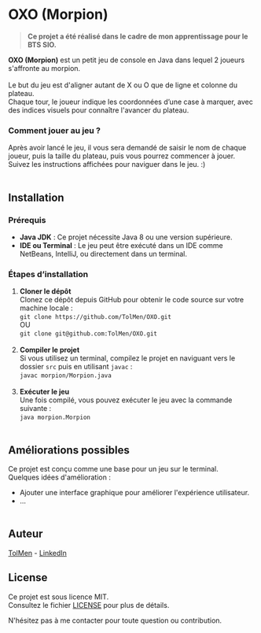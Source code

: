 
# OXO (Morpion)

> **Ce projet a été réalisé dans le cadre de mon apprentissage pour le BTS SIO.**

**OXO (Morpion)** est un petit jeu de console en Java dans lequel 2 joueurs s'affronte au morpion. <br><br>
Le but du jeu est d'aligner autant de X ou O que de ligne et colonne du plateau. <br>
Chaque tour, le joueur indique les coordonnées d’une case à marquer, avec des indices visuels pour connaître l'avancer du plateau.

### Comment jouer au jeu ?
Après avoir lancé le jeu, il vous sera demandé de saisir le nom de chaque joueur, puis la taille du plateau, puis vous pourrez commencer à jouer. <br>
Suivez les instructions affichées pour naviguer dans le jeu. :)
<br><br>
## Installation

### Prérequis <br>
- **Java JDK** : Ce projet nécessite Java 8 ou une version supérieure.
- **IDE ou Terminal** : Le jeu peut être exécuté dans un IDE comme NetBeans, IntelliJ, ou directement dans un terminal.

### Étapes d’installation

1. **Cloner le dépôt** <br>
   Clonez ce dépôt depuis GitHub pour obtenir le code source sur votre machine locale : <br>
   `git clone https://github.com/TolMen/OXO.git` <br>
   OU <br>
   `git clone git@github.com:TolMen/OXO.git`
<br><br>
3. **Compiler le projet** <br>
   Si vous utilisez un terminal, compilez le projet en naviguant vers le dossier `src` puis en utilisant `javac` : <br>
   `javac morpion/Morpion.java`
<br><br>
5. **Exécuter le jeu** <br>
   Une fois compilé, vous pouvez exécuter le jeu avec la commande suivante : <br>
   `java morpion.Morpion`
<br><br>
## Améliorations possibles

Ce projet est conçu comme une base pour un jeu sur le terminal. <br>
Quelques idées d'amélioration : <br>
- Ajouter une interface graphique pour améliorer l'expérience utilisateur.
- ...
<br><br>
## Auteur

[TolMen](https://github.com/TolMen) - [LinkedIn](https://www.linkedin.com/in/jessyfrachisse/)
<br>
## License

Ce projet est sous licence MIT. <br>
Consultez le fichier [LICENSE](LICENSE) pour plus de détails.

N'hésitez pas à me contacter pour toute question ou contribution. 
